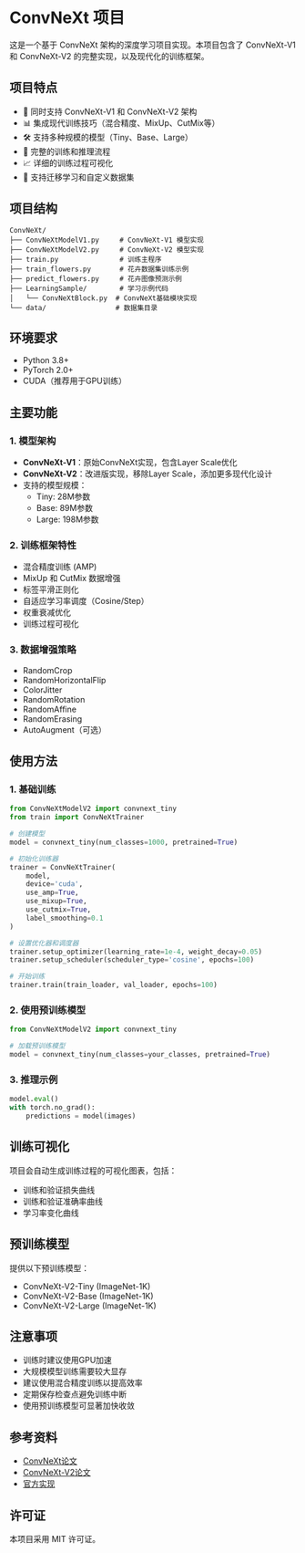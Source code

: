 # ConvNeXt 项目

这是一个基于 ConvNeXt 架构的深度学习项目实现。本项目包含了 ConvNeXt-V1 和 ConvNeXt-V2 的完整实现，以及现代化的训练框架。

## 项目特点

- 🚀 同时支持 ConvNeXt-V1 和 ConvNeXt-V2 架构
- 📊 集成现代训练技巧（混合精度、MixUp、CutMix等）
- 🛠 支持多种规模的模型（Tiny、Base、Large）
- 🔧 完整的训练和推理流程
- 📈 详细的训练过程可视化
- 🎯 支持迁移学习和自定义数据集

## 项目结构

```
ConvNeXt/
├── ConvNeXtModelV1.py     # ConvNeXt-V1 模型实现
├── ConvNeXtModelV2.py     # ConvNeXt-V2 模型实现
├── train.py               # 训练主程序
├── train_flowers.py       # 花卉数据集训练示例
├── predict_flowers.py     # 花卉图像预测示例
├── LearningSample/        # 学习示例代码
│   └── ConvNeXtBlock.py  # ConvNeXt基础模块实现
└── data/                 # 数据集目录
```

## 环境要求

- Python 3.8+
- PyTorch 2.0+
- CUDA（推荐用于GPU训练）

## 主要功能

### 1. 模型架构

- **ConvNeXt-V1**：原始ConvNeXt实现，包含Layer Scale优化
- **ConvNeXt-V2**：改进版实现，移除Layer Scale，添加更多现代化设计
- 支持的模型规模：
  - Tiny: 28M参数
  - Base: 89M参数
  - Large: 198M参数

### 2. 训练框架特性

- 混合精度训练 (AMP)
- MixUp 和 CutMix 数据增强
- 标签平滑正则化
- 自适应学习率调度（Cosine/Step）
- 权重衰减优化
- 训练过程可视化

### 3. 数据增强策略

- RandomCrop
- RandomHorizontalFlip
- ColorJitter
- RandomRotation
- RandomAffine
- RandomErasing
- AutoAugment（可选）

## 使用方法

### 1. 基础训练

```python
from ConvNeXtModelV2 import convnext_tiny
from train import ConvNeXtTrainer

# 创建模型
model = convnext_tiny(num_classes=1000, pretrained=True)

# 初始化训练器
trainer = ConvNeXtTrainer(
    model,
    device='cuda',
    use_amp=True,
    use_mixup=True,
    use_cutmix=True,
    label_smoothing=0.1
)

# 设置优化器和调度器
trainer.setup_optimizer(learning_rate=1e-4, weight_decay=0.05)
trainer.setup_scheduler(scheduler_type='cosine', epochs=100)

# 开始训练
trainer.train(train_loader, val_loader, epochs=100)
```

### 2. 使用预训练模型

```python
from ConvNeXtModelV2 import convnext_tiny

# 加载预训练模型
model = convnext_tiny(num_classes=your_classes, pretrained=True)
```

### 3. 推理示例

```python
model.eval()
with torch.no_grad():
    predictions = model(images)
```

## 训练可视化

项目会自动生成训练过程的可视化图表，包括：
- 训练和验证损失曲线
- 训练和验证准确率曲线
- 学习率变化曲线

## 预训练模型

提供以下预训练模型：
- ConvNeXt-V2-Tiny (ImageNet-1K)
- ConvNeXt-V2-Base (ImageNet-1K)
- ConvNeXt-V2-Large (ImageNet-1K)

## 注意事项

- 训练时建议使用GPU加速
- 大规模模型训练需要较大显存
- 建议使用混合精度训练以提高效率
- 定期保存检查点避免训练中断
- 使用预训练模型可显著加快收敛

## 参考资料

- [ConvNeXt论文](https://arxiv.org/abs/2201.03545)
- [ConvNeXt-V2论文](https://arxiv.org/abs/2301.00808)
- [官方实现](https://github.com/facebookresearch/ConvNeXt)

## 许可证

本项目采用 MIT 许可证。 